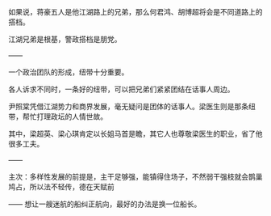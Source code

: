 如果说，蒋豪五人是他江湖路上的兄弟，那么何君鸿、胡博超将会是不同道路上的搭档。

江湖兄弟是根基，警政搭档是朋党。

——

一个政治团队的形成，纽带十分重要。

各人诉求不同时，一条好的纽带，可以把兄弟们紧紧团结在话事人周边。

尹照棠凭借江湖势力和商界发展，毫无疑问是团体的话事人。梁医生则是那条纽带，帮忙打理政坛的人情世故。

其中，梁超英、梁心琪肯定以长姐马首是瞻，其它人也尊敬梁医生的职业，省了他很多工夫。

——

主次：多样性发展的前提是，主干足够强，能镇得住场子，不然弱干强枝就会鹊巢鸠占，所以法不轻传，德在天赋前

——
想让一艘迷航的船纠正航向，最好的办法是换一位船长。
